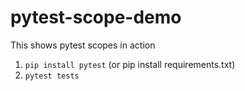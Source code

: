 # pytest-scope-demo
This shows pytest scopes in action

1. `pip install pytest` (or pip install requirements.txt)
2. `pytest tests`

